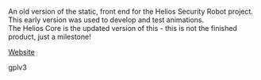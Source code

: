 An old version of the static, front end for the Helios Security Robot project.<br>
This early version was used to develop and test animations.<br> 
The Helios Core is the updated version of this - this is not the finished product, just a milestone!


[Website](https://helios-project.netlify.app/)

gplv3
